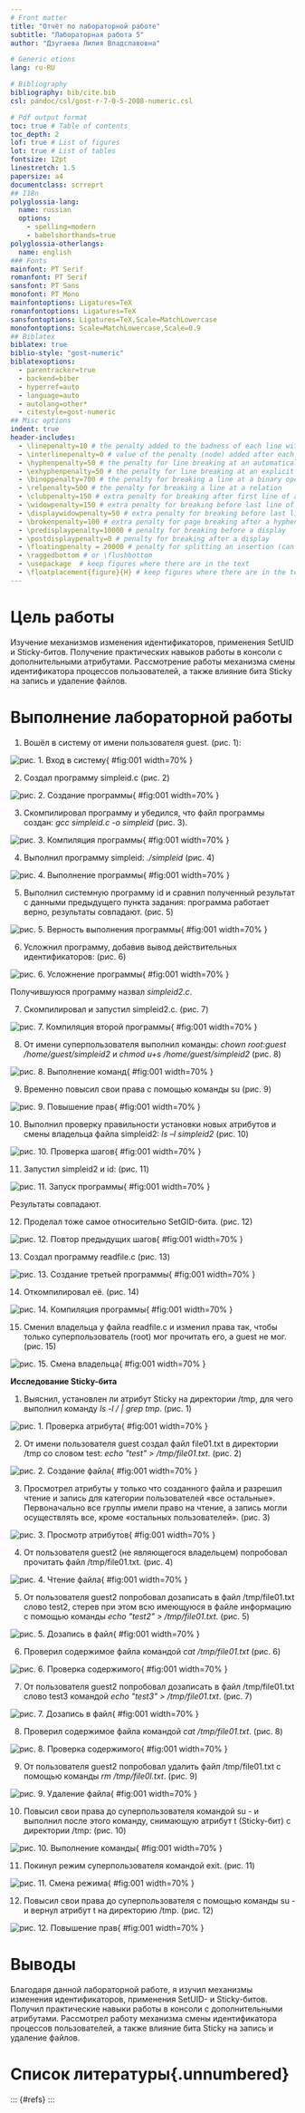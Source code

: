 ```yaml
---
# Front matter
title: "Отчёт по лабораторной работе"
subtitle: "Лабораторная работа 5"
author: "Дзугаева Лилия Владславовна"

# Generic otions
lang: ru-RU

# Bibliography
bibliography: bib/cite.bib
csl: pandoc/csl/gost-r-7-0-5-2008-numeric.csl

# Pdf output format
toc: true # Table of contents
toc_depth: 2
lof: true # List of figures
lot: true # List of tables
fontsize: 12pt
linestretch: 1.5
papersize: a4
documentclass: scrreprt
## I18n
polyglossia-lang:
  name: russian
  options:
	- spelling=modern
	- babelshorthands=true
polyglossia-otherlangs:
  name: english
### Fonts
mainfont: PT Serif
romanfont: PT Serif
sansfont: PT Sans
monofont: PT Mono
mainfontoptions: Ligatures=TeX
romanfontoptions: Ligatures=TeX
sansfontoptions: Ligatures=TeX,Scale=MatchLowercase
monofontoptions: Scale=MatchLowercase,Scale=0.9
## Biblatex
biblatex: true
biblio-style: "gost-numeric"
biblatexoptions:
  - parentracker=true
  - backend=biber
  - hyperref=auto
  - language=auto
  - autolang=other*
  - citestyle=gost-numeric
## Misc options
indent: true
header-includes:
  - \linepenalty=10 # the penalty added to the badness of each line within a paragraph (no associated penalty node) Increasing the value makes tex try to have fewer lines in the paragraph.
  - \interlinepenalty=0 # value of the penalty (node) added after each line of a paragraph.
  - \hyphenpenalty=50 # the penalty for line breaking at an automatically inserted hyphen
  - \exhyphenpenalty=50 # the penalty for line breaking at an explicit hyphen
  - \binoppenalty=700 # the penalty for breaking a line at a binary operator
  - \relpenalty=500 # the penalty for breaking a line at a relation
  - \clubpenalty=150 # extra penalty for breaking after first line of a paragraph
  - \widowpenalty=150 # extra penalty for breaking before last line of a paragraph
  - \displaywidowpenalty=50 # extra penalty for breaking before last line before a display math
  - \brokenpenalty=100 # extra penalty for page breaking after a hyphenated line
  - \predisplaypenalty=10000 # penalty for breaking before a display
  - \postdisplaypenalty=0 # penalty for breaking after a display
  - \floatingpenalty = 20000 # penalty for splitting an insertion (can only be split footnote in standard LaTeX)
  - \raggedbottom # or \flushbottom
  - \usepackage  # keep figures where there are in the text
  - \floatplacement{figure}{H} # keep figures where there are in the text
---
```


# Цель работы

Изучение механизмов изменения идентификаторов, применения SetUID и Sticky-битов. Получение практических навыков работы в консоли с дополнительными атрибутами. Рассмотрение работы механизма смены идентификатора процессов пользователей, а также влияние бита Sticky на запись и удаление файлов.

# Выполнение лабораторной работы

1. Вошёл в систему от имени пользователя guest. (рис. 1):

![рис. 1. Вход в систему](image/1.jpg){ #fig:001 width=70% }

2. Создал программу simpleid.c (рис. 2)

![рис. 2. Создание программы](image/2.jpg){ #fig:001 width=70% }

3. Скомпилировал программу и убедился, что файл программы создан: _gcc simpleid.c -o simpleid_ (рис. 3). 

![рис. 3. Компиляция программы](image/3.jpg){ #fig:001 width=70% }

4. Выполнил программу simpleid: _./simpleid_ (рис. 4)

![рис. 4. Выполнение программы](image/4.jpg){ #fig:001 width=70% }

5. Выполнил системную программу id и сравнил полученный результат с данными предыдущего пункта задания: программа работает верно, результаты совпадают. (рис. 5)

![рис. 5. Верность выполнения программы](image/5.jpg){ #fig:001 width=70% }

6. Усложнил программу, добавив вывод действительных идентификаторов: (рис. 6)

![рис. 6. Усложнение программы](image/6.jpg){ #fig:001 width=70% }

Получившуюся программу назвал _simpleid2.c_.

7. Скомпилировал и запустил simpleid2.c. (рис. 7)

![рис. 7. Компиляция второй программы](image/7.jpg){ #fig:001 width=70% }

8. От имени суперпользователя выполнил команды: _chown root:guest /home/guest/simpleid2_ и _chmod u+s /home/guest/simpleid2_ (рис. 8)

![рис. 8. Выполнение команд](image/8.jpg){ #fig:001 width=70% }

9. Временно повысил свои права с помощью команды su (рис. 9)

![рис. 9. Повышение прав](image/9.jpg){ #fig:001 width=70% }

10. Выполнил проверку правильности установки новых атрибутов и смены владельца файла simpleid2: _ls –l simpleid2_ (рис. 10)

![рис. 10. Проверка шагов](image/10.jpg){ #fig:001 width=70% }

11. Запустил simpleid2 и id: (рис. 11)

![рис. 11. Запуск программы](image/11.jpg){ #fig:001 width=70% }

Результаты совпадают.

12. Проделал тоже самое относительно SetGID-бита. (рис. 12)

![рис. 12. Повтор предыдущих шагов](image/12.jpg){ #fig:001 width=70% }

13. Создал программу readfile.c (рис. 13)

![рис. 13. Создание третьей программы](image/13.jpg){ #fig:001 width=70% }

14. Откомпилировал её. (рис. 14)

![рис. 14. Компиляция программы](image/14.jpg){ #fig:001 width=70% }

15. Сменил владельца у файла readfile.c и изменил права так, чтобы только суперпользователь (root) мог прочитать его, a guest не мог. (рис. 15)

![рис. 15. Смена владельца](image/15.jpg){ #fig:001 width=70% }

__Исследование Sticky-бита__

1. Выяснил, установлен ли атрибут Sticky на директории /tmp, для чего выполнил команду _ls -l / | grep tmp_. (рис. 1)

![рис. 1. Проверка атрибута](image/1.1.jpg){ #fig:001 width=70% }

2. От имени пользователя guest создал файл file01.txt в директории /tmp со словом test: _echo "test" > /tmp/file01.txt_. (рис. 2)

![рис. 2. Создание файла](image/1.2.jpg){ #fig:001 width=70% }

3. Просмотрел атрибуты у только что созданного файла и разрешил чтение и запись для категории пользователей «все остальные». Первоначально все группы имели право на чтение, а запись могли осуществлять все, кроме «остальных пользователей». (рис. 3)

![рис. 3. Просмотр атрибутов](image/1.3.jpg){ #fig:001 width=70% }

4. От пользователя guest2 (не являющегося владельцем) попробовал прочитать файл /tmp/file01.txt. (рис. 4)

![рис. 4. Чтение файла](image/1.4.jpg){ #fig:001 width=70% }

5. От пользователя guest2 попробовал дозаписать в файл /tmp/file01.txt слово test2, стерев при этом всю имеющуюся в файле информацию с помощью команды _echo "test2" > /tmp/file01.txt_. (рис. 5)

![рис. 5. Дозапись в файл](image/1.5.jpg){ #fig:001 width=70% }

6. Проверил содержимое файла командой _cat /tmp/file01.txt_ (рис. 6)

![рис. 6. Проверка содержимого](image/1.6.jpg){ #fig:001 width=70% }

7. От пользователя guest2 попробовал дозаписать в файл /tmp/file01.txt слово test3 командой _echo "test3" > /tmp/file01.txt_. (рис. 7)

![рис. 7. Дозапись в файл](image/1.7.jpg){ #fig:001 width=70% }

8. Проверил содержимое файла командой _cat /tmp/file01.txt_. (рис. 8) 

![рис. 8. Проверка содержимого](image/1.8.jpg){ #fig:001 width=70% }

9. От пользователя guest2 попробовал удалить файл /tmp/file01.txt c помощью команды _rm /tmp/file0l.txt_. (рис. 9)

![рис. 9. Удаление файла](image/1.9.jpg){ #fig:001 width=70% }

10. Повысил свои права до суперпользователя командой su - и выполнил после этого команду, снимающую атрибут t (Sticky-бит) с директории /tmp: (рис. 10)

![рис. 10. Выполнение команды](image/1.10.jpg){ #fig:001 width=70% }

11. Покинул режим суперпользователя командой exit. (рис. 11)

![рис. 11. Смена режима](image/1.11.jpg){ #fig:001 width=70% }

12. Повысил свои права до суперпользователя c помощью команды su - и вернул атрибут t на директорию /tmp. (рис. 12)

![рис. 12. Повышение прав](image/1.15.jpg){ #fig:001 width=70% }



# Выводы

Благодаря данной лабораторной работе, я изучил механизмы изменения идентификаторов, применения SetUID- и Sticky-битов. Получил практические навыки работы в консоли с дополнительными атрибутами. Рассмотрел работу механизма смены идентификатора процессов пользователей, а также влияние бита Sticky на запись и удаление файлов. 
# Список литературы{.unnumbered}

::: {#refs}
:::
